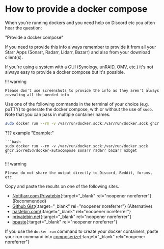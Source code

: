 # How to provide a docker compose

When you're running dockers and you need help on Discord etc you often hear the question:

"Provide a docker compose"

If you need to provide this info always remember to provide it from all your Starr Apps (Sonarr, Radarr, Lidarr, Bazarr) and also from your download client(s).

If you're using a system with a GUI (Synology, unRAID, OMV, etc.) it's not always easy to provide a docker compose but it's possible.

!!! warning

    Please don't use screenshots to provide the info as they aren't always revealing all the needed info

Use one of the following commands in the terminal of your choice (e.g. puTTY) to generate the docker compose, with or without the use of `sudo`. Note that you can pass in multiple container names.

```bash
sudo docker run --rm -v /var/run/docker.sock:/var/run/docker.sock ghcr.io/red5d/docker-autocompose CONTAINER_NAME CONTAINER_NAME2
```

??? example "Example:"

    ```bash
    sudo docker run --rm -v /var/run/docker.sock:/var/run/docker.sock ghcr.io/red5d/docker-autocompose sonarr radarr bazarr nzbget
    ```

!!! warning

    Please do not share the output directly to Discord, Reddit, forums, etc.

Copy and paste the results on one of the following sites.

- [Notifiarr.com Privatebin](https://logs.notifiarr.com/){:target="\_blank" rel="noopener noreferrer"} (Recommended)
- [Github Gist](https://gist.github.com){:target="\_blank" rel="noopener noreferrer"} (Alternative)
- [hastebin.com](https://hastebin.com){:target="\_blank" rel="noopener noreferrer"}
- [privatebin.net](https://privatebin.net/){:target="\_blank" rel="noopener noreferrer"}
- [bpaste](https://bpa.st/){:target="\_blank" rel="noopener noreferrer"}

If you use the `docker run` command to create your docker containers, paste your run command into [composerize](https://www.composerize.com/){:target="\_blank" rel="noopener noreferrer"}
